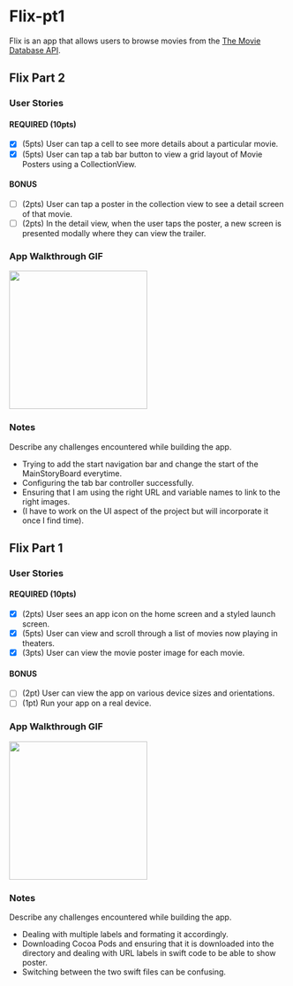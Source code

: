 # Flix-pt1

Flix is an app that allows users to browse movies from the [The Movie Database API](http://docs.themoviedb.apiary.io/#).

## Flix Part 2

### User Stories

#### REQUIRED (10pts)
- [x] (5pts) User can tap a cell to see more details about a particular movie.
- [x] (5pts) User can tap a tab bar button to view a grid layout of Movie Posters using a CollectionView.

#### BONUS
- [ ] (2pts) User can tap a poster in the collection view to see a detail screen of that movie.
- [ ] (2pts) In the detail view, when the user taps the poster, a new screen is presented modally where they can view the trailer.

### App Walkthrough GIF
<img src="https://media.giphy.com/media/bTwXxjfM9GY6PNoZCM/giphy.gif" width=250><br>

### Notes
Describe any challenges encountered while building the app.
* Trying to add the start navigation bar and change the start of the MainStoryBoard everytime.
* Configuring the tab bar controller successfully.
* Ensuring that I am using the right URL and variable names to link to the right images. 
* (I have to work on the UI aspect of the project but will incorporate it once I find time). 

## Flix Part 1

### User Stories


#### REQUIRED (10pts)
- [x] (2pts) User sees an app icon on the home screen and a styled launch screen.
- [x] (5pts) User can view and scroll through a list of movies now playing in theaters.
- [x] (3pts) User can view the movie poster image for each movie.

#### BONUS
- [ ] (2pt) User can view the app on various device sizes and orientations.
- [ ] (1pt) Run your app on a real device.

### App Walkthrough GIF

<img src="https://media.giphy.com/media/Ai15FKgg31VGxpFXFg/giphy.gif" width=250><br>

### Notes
Describe any challenges encountered while building the app.
* Dealing with multiple labels and formating it accordingly. 
* Downloading Cocoa Pods and ensuring that it is downloaded into the directory and dealing with URL labels in swift code to be able to show poster. 
* Switching between the two swift files can be confusing. 
